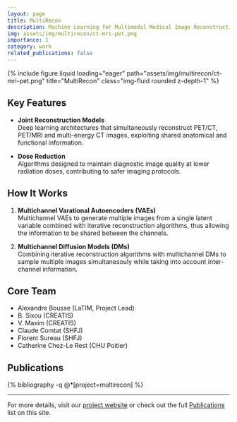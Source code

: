 ```yaml
---
layout: page
title: MultiRecon
description: Machine Learning for Multimodal Medical Image Reconstruction
img: assets/img/multirecon/ct-mri-pet.png
importance: 1
category: work
related_publications: false
---
```


<div class="row">
    {% include figure.liquid loading="eager" path="assets/img/multirecon/ct-mri-pet.png" title="MultiRecon" class="img-fluid rounded z-depth-1" %}
</div>


## Key Features

- **Joint Reconstruction Models**  
  Deep learning architectures that simultaneously reconstruct PET/CT, PET/MRI and multi-energy CT images, exploiting shared anatomical and functional information.

- **Dose Reduction**  
  Algorithms designed to maintain diagnostic image quality at lower radiation doses, contributing to safer imaging protocols.

## How It Works

1. **Multichannel Varational Autoencoders (VAEs)**  
   Multichannel VAEs to generate multiple images from a single latent variable combined with iterative reconstruction algorithms, thus allowing the information to be shared between the channels.

3. **Multichannel Diffusion Models (DMs)**  
   Combining iterative reconstruction algorithms with multichannel DMs to sample multiple images simultanesouly while taking into account inter-channel information.




## Core Team

- Alexandre Bousse (LaTIM, Project Lead)  
- B. Sixou (CREATIS)
- V. Maxim (CREATIS)  
- Claude Comtat (SHFJ)
- Florent Sureau (SHFJ)
- Catherine Chez-Le Rest (CHU Poitier)


## Publications


<div class="">
  {% bibliography   -q @*[project=multirecon] %}
</div>



---

For more details, visit our [project website](https://multirecon.github.io) or check out the full [Publications](https://multirecon.github.io/publications) list on this site.



